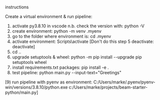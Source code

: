 instructions

Create a virtual environment & run pipeline:
1) activate py3.8.10 in vscode n.b. check the version with: python -V
2) create environment: python -m venv .myenv
3) go to the folder where environment is: cd .myenv
4) activate environment: Scripts\activate
[Don't do this step 5 deactivate: deactivate]
5) cd ..
6) upgrade setuptools & wheel: python -m pip install --upgrade pip setuptools wheel
7) install requirements.txt packages: pip install -e .
8) test pipeline: python main.py --input-text="Greetings"

[9) run pipeline with pyenv as environment: C:/Users/marke/.pyenv/pyenv-win/versions/3.8.10/python.exe c:/Users/marke/projects/beam-starter-python/main.py]


